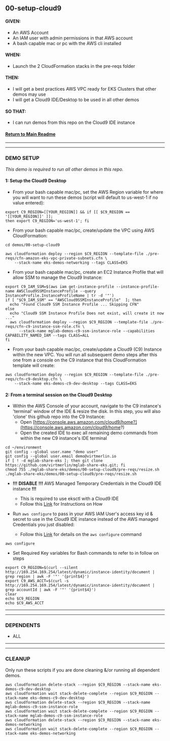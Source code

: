 ## 00-setup-cloud9

#### GIVEN:
  - An AWS Account
  - An IAM user with admin permissions in that AWS account
  - A bash capable mac or pc with the AWS cli installed

#### WHEN:
  - Launch the 2 CloudFormation stacks in the pre-reqs folder

#### THEN:
  - I will get a best practices AWS VPC ready for EKS Clusters that other demos may use
  - I will get a Cloud9 IDE/Desktop to be used in all other demos

#### SO THAT:
  - I can run demos from this repo on the Cloud9 IDE instance

#### [Return to Main Readme](https://github.com/virtmerlin/mglab-share-eks#demos)

---------------------------------------------------------------
---------------------------------------------------------------
### DEMO SETUP
_This demo is required to run all other demos in this repo._

#### 1: Setup the Cloud9 Desktop

- From your bash capable mac/pc, set the AWS Region variable for where you will want to run these demos (script will default to us-west-1 if no value entered):
```
export C9_REGION=[[YOUR_REGION]] && if [[ $C9_REGION == '[[YOUR_REGION]]' ]];
then export C9_REGION='us-west-1'; fi
```

- From your bash capable mac/pc, create/update the VPC using AWS CloudFormation:
```
cd demos/00-setup-cloud9
```
```
aws cloudformation deploy --region $C9_REGION --template-file ./pre-reqs/cfn-amazon-eks-vpc-private-subnets.cfn \
    --stack-name eks-demos-networking --tags CLASS=EKS
```

- From your bash capable mac/pc, create an EC2 Instance Profile that will allow SSM to manage the Cloud9 Instance:
```
export C9_IAM_SSM=$(aws iam get-instance-profile --instance-profile-name AWSCloud9SSMInstanceProfile --query InstanceProfile.InstanceProfileName | tr -d '"')
if [ "$C9_IAM_SSM" == "AWSCloud9SSMInstanceProfile"  ]; then
  echo "Found Cloud9 SSM Instance Profile ... Skipping CFN"
else
  echo "Cloud9 SSM Instance Profile Does not exist, will create it now ..."
  aws cloudformation deploy --region $C9_REGION --template-file ./pre-reqs/cfn-c9-instance-ssm-role.cfn \
      --stack-name mglab-demos-c9-ssm-instance-role --capabilities CAPABILITY_NAMED_IAM --tags CLASS=ALL
fi
```
- From your bash capable mac/pc, create/update a Cloud9 (C9) Instance within the new VPC. You will run all subsequent demo steps after this one from a console on the C9 instance that this CloudFormation template will create:
```
aws cloudformation deploy --region $C9_REGION --template-file ./pre-reqs/cfn-c9-desktop.cfn \
    --stack-name eks-demos-c9-dev-desktop --tags CLASS=EKS
```
#### 2: From a terminal session on the Cloud9 Desktop

- Within the AWS Console of your account, navigate to the C9 instance's 'terminal' window of the IDE & resize the disk.  In this step, you will also 'clone' this github repo into the C9 Instance:
  - Open [https://console.aws.amazon.com/cloud9/home?](https://console.aws.amazon.com/cloud9/home?)
  - Open the created IDE to exec all remaining demo commands from within the new C9 instance's IDE terminal
```
cd ~/environment
git config --global user.name "demo user"
git config --global user.email demo@virtmerlin.io
if [ ! -d mglab-share-eks ]; then git clone https://github.com/virtmerlin/mglab-share-eks.git; fi
chmod 755 ./mglab-share-eks/demos/00-setup-cloud9/pre-reqs/resize.sh
./mglab-share-eks/demos/00-setup-cloud9/pre-reqs/resize.sh
```
- **!!!** **DISABLE** **!!!** AWS Managed Temporary Credentials in the Cloud9 IDE instance **!!!**

    - This is required to use eksctl with a Cloud9 IDE
    - Follow this [Link](https://docs.aws.amazon.com/cloud9/latest/user-guide/security-iam.html#auth-and-access-control-temporary-managed-credentials) for Instructions on How
- Run `aws configure` to pass in your AWS IAM User's access key id & secret to use in the Cloud9 IDE instance instead of the AWS managed Credentials you just disabled:

    - Follow this [Link](https://docs.aws.amazon.com/cli/latest/userguide/cli-configure-quickstart.html#cli-configure-quickstart-config) for details on the `aws configure` command
```
aws configure
```
- Set Required Key variables for Bash commands to refer to in follow on steps
```
export C9_REGION=$(curl --silent http://169.254.169.254/latest/dynamic/instance-identity/document |  grep region | awk -F '"' '{print$4}')
export C9_AWS_ACCT=$(curl -s http://169.254.169.254/latest/dynamic/instance-identity/document | grep accountId | awk -F '"' '{print$4}')
clear
echo $C9_REGION
echo $C9_AWS_ACCT
```
---------------------------------------------------------------
---------------------------------------------------------------
### DEPENDENTS
- ALL

---------------------------------------------------------------
---------------------------------------------------------------
### CLEANUP
Only run these scripts if you are done cleaning &/or running all dependent demos.

```
aws cloudformation delete-stack --region $C9_REGION --stack-name eks-demos-c9-dev-desktop
aws cloudformation wait stack-delete-complete --region $C9_REGION --stack-name eks-demos-c9-dev-desktop
aws cloudformation delete-stack --region $C9_REGION --stack-name mglab-demos-c9-ssm-instance-role
aws cloudformation wait stack-delete-complete --region $C9_REGION --stack-name mglab-demos-c9-ssm-instance-role
aws cloudformation delete-stack --region $C9_REGION --stack-name eks-demos-networking
aws cloudformation wait stack-delete-complete --region $C9_REGION --stack-name eks-demos-networking
```
